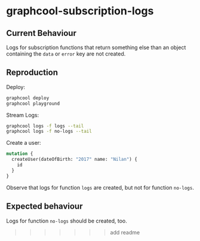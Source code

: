 # graphcool-subscription-logs

## Current Behaviour

Logs for subscription functions that return something else than an object containing the `data` or `error` key are not created.

## Reproduction

Deploy:

```sh
graphcool deploy
graphcool playground
```

Stream Logs:

```sh
graphcool logs -f logs --tail
graphcool logs -f no-logs --tail
```

Create a user:

```graphql
mutation {
  createUser(dateOfBirth: "2017" name: "Nilan") {
    id
  }
}
```

Observe that logs for function `logs` are created, but not for function `no-logs`.

## Expected behaviour

Logs for function `no-logs` should be created, too.
>>>>>>> add readme

